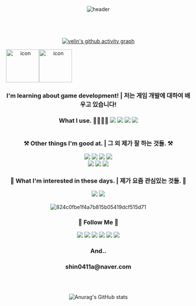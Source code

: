 <div align="center">
  
   <br/>
   <br/>
  
![header](https://capsule-render.vercel.app/api?type=cylinder&color=162D4D&height=150&section=header&text=Hi,&nbsp;I'm&nbsp;yelin.😊&fontColor=92B2DB&fontSize=65&animation=fadeIn&fontAlignY=55)


#
  <br/>
  
[![yelin's github activity graph](https://github-readme-activity-graph.cyclic.app/graph?username=shinyelin05&theme=react-dark)](https://github.com/ashutosh00710/github-readme-activity-graph)  

  <div style="display: flex; align-items: flex-start;"><img src="https://techstack-generator.vercel.app/cpp-icon.svg" alt="icon" width="90" height="90" /><img src="https://techstack-generator.vercel.app/csharp-icon.svg" alt="icon" width="90" height="90" /></div>
  
  ### I'm learning about game development! | 저는 게임 개발에 대하여 배우고 있습니다! 
  ### What I use. 🤷‍♀️👩‍💻 <img src="https://img.shields.io/badge/C-A8B9CC?style=flat-square&logo=C&logoColor=white"/></a> <img src="https://img.shields.io/badge/C Sharp-239120?style=flat-square&logo=C Sharp&logoColor=white"/></a> <img src="https://img.shields.io/badge/C++-00599C?style=flat-square&logo=C++&logoColor=white"/></a> <img src="https://img.shields.io/badge/Unity-808080?style=flat-square&logo=Unity&logoColor=white"/></a>
  
  #
  
<h3 align="center">⚒️ Other things I'm good at. | 그 외 제가 잘 하는 것들. ⚒️</h3>
<p align="center">
   <a href="https://github.com/shinyelin05" target="_blank"><img src="https://img.shields.io/badge/Ableton Live-000000?style=flat-square&logo=Ableton Live&logoColor=white"/></a>
 <img src="https://img.shields.io/badge/Adobe After Effects-9999FF?style=flat-square&logo=Adobe After Effects&logoColor=white"/></a>
<img src="https://img.shields.io/badge/Adobe Illustrator-FF9A00?style=flat-square&logo=Adobe Illustrator&logoColor=white"/></a>
<img src="https://img.shields.io/badge/Adobe Lightroom-31A8FF?style=flat-square&logo=Adobe Lightroom&logoColor=white"/></a>
  <br>
<img src="https://img.shields.io/badge/Adobe Photoshop-5A45FF?style=flat-square&logo=Adobe Photoshop&logoColor=white"/></a>
<img src="https://img.shields.io/badge/Adobe Premiere Pro-999FF?style=flat-square&logo=Adobe Premiere Pro&logoColor=white"/></a>
   <img src="https://img.shields.io/badge/Microsoft PowerPoint-B7472A?style=flat-square&logo=Microsoft PowerPoint&logoColor=white"/></a>
  <br>
  
   <h3 align="center">🫧 What I'm interested in these days. | 제가 요즘 관심있는 것들. 🫧</h3>

<img src="https://img.shields.io/badge/Amazon AWS-232F3E?style=flat-square&logo=Amazon AWS&logoColor=white"/></a>
<img src="https://img.shields.io/badge/Blender-F5792A?style=flat-square&logo=Blender&logoColor=white"/></a>
  <br>
    <br>
![824c0fbe1f4a7b815b05419dcf515d71](https://user-images.githubusercontent.com/77713669/220584008-8dd0b18b-a7be-4129-ac86-d0d08983935d.gif)

<h3 align="center">🌱 Follow Me 🌱</h3>
<p align="center">
 
  <a href="https://www.instagram.com/yelin_0411/"><img src="https://img.shields.io/badge/Instagram-E4405F?style=flat-square&logo=Instagram&logoColor=white&link="/></a>
  <a href="https://discord.gg/W2xuSBDd"><img src="https://img.shields.io/badge/Discord-5865F2?style=flat-square&logo=Discord&logoColor=white&link="/></a>
   <a href=""><img src="https://img.shields.io/badge/Tistory-000000?style=flat-square&logo=Tistory&logoColor=white&link="/></a>
   <a href="https://www.youtube.com/channel/UC5T2WroK3cGjWHGNb-ZdwBw"><img src="https://img.shields.io/badge/YouTube-FF0000?style=flat-square&logo=YouTube&logoColor=white&link"/></a>
   <a href=""><img src="https://img.shields.io/badge/Notion-4479A1?style=flat-square&logo=Notion&logoColor=white&link="/></a>
   <a href="https://soundcloud.com/yelin05"><img src="https://img.shields.io/badge/SoundCloud-FF3300?style=flat-square&logo=SoundCloud&logoColor=white&link"/></a>

   <h3 align="center">And..</h3>
 <h3 align="center">shin0411a@naver.com</h3>
  
   <br>

<br>
  
![Anurag's GitHub stats](https://github-readme-stats.vercel.app/api?username=shinyelin05&show_icons=true&theme=tokyonight)
</p>

</div>
